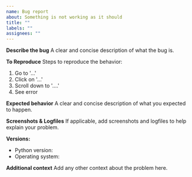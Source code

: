 ```yaml
---
name: Bug report
about: Something is not working as it should
title: ""
labels: ""
assignees: ""
---
```


**Describe the bug**
A clear and concise description of what the bug is.

**To Reproduce**
Steps to reproduce the behavior:

1. Go to '...'
2. Click on '...'
3. Scroll down to '....'
4. See error

**Expected behavior**
A clear and concise description of what you expected to happen.

**Screenshots & Logfiles**
If applicable, add screenshots and logfiles to help explain your problem.

**Versions:**

- Python version: <node-version> <!-- determine this with `python --version` on the console -->
- Operating system: <os-name>

**Additional context**
Add any other context about the problem here.
